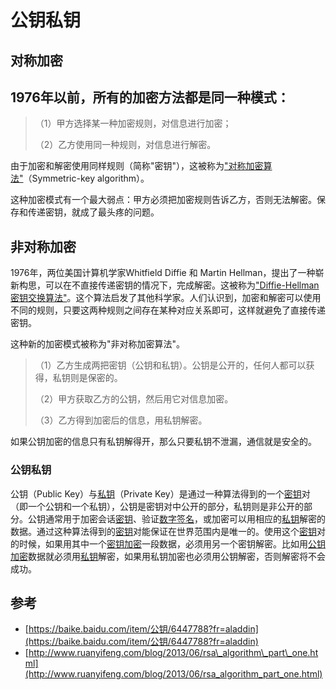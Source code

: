 # 公钥私钥

## 对称加密

## 1976年以前，所有的加密方法都是同一种模式：

> （1）甲方选择某一种加密规则，对信息进行加密；
>
> （2）乙方使用同一种规则，对信息进行解密。

由于加密和解密使用同样规则（简称"密钥"），这被称为["对称加密算法"](http://zh.wikipedia.org/zh-cn/对等加密)（Symmetric-key algorithm）。

这种加密模式有一个最大弱点：甲方必须把加密规则告诉乙方，否则无法解密。保存和传递密钥，就成了最头疼的问题。

## 非对称加密

1976年，两位美国计算机学家Whitfield Diffie 和 Martin Hellman，提出了一种崭新构思，可以在不直接传递密钥的情况下，完成解密。这被称为["Diffie-Hellman密钥交换算法"](http://en.wikipedia.org/wiki/Diffie–Hellman_key_exchange)。这个算法启发了其他科学家。人们认识到，加密和解密可以使用不同的规则，只要这两种规则之间存在某种对应关系即可，这样就避免了直接传递密钥。

这种新的加密模式被称为"非对称加密算法"。

> （1）乙方生成两把密钥（公钥和私钥）。公钥是公开的，任何人都可以获得，私钥则是保密的。
>
> （2）甲方获取乙方的公钥，然后用它对信息加密。
>
> （3）乙方得到加密后的信息，用私钥解密。

如果公钥加密的信息只有私钥解得开，那么只要私钥不泄漏，通信就是安全的。

### 公钥私钥

公钥（Public Key）与[私钥](https://baike.baidu.com/item/私钥)（Private Key）是通过一种算法得到的一个[密钥](https://baike.baidu.com/item/密钥)对（即一个公钥和一个私钥），公钥是密钥对中公开的部分，私钥则是非公开的部分。公钥通常用于加密会话[密钥](https://baike.baidu.com/item/密钥)、验证[数字签名](https://baike.baidu.com/item/数字签名)，或加密可以用相应的[私钥](https://baike.baidu.com/item/私钥)解密的数据。通过这种算法得到的[密钥](https://baike.baidu.com/item/密钥)对能保证在世界范围内是唯一的。使用这个[密钥](https://baike.baidu.com/item/密钥)对的时候，如果用其中一个[密钥加密](https://baike.baidu.com/item/密钥加密)一段数据，必须用另一个密钥解密。比如用[公钥加密](https://baike.baidu.com/item/公钥加密)数据就必须用[私钥](https://baike.baidu.com/item/私钥)解密，如果用私钥加密也必须用公钥解密，否则解密将不会成功。

## 参考

* [https://baike.baidu.com/item/公钥/6447788?fr=aladdin](https://baike.baidu.com/item/公钥/6447788?fr=aladdin)
* [http://www.ruanyifeng.com/blog/2013/06/rsa\_algorithm\_part\_one.html](http://www.ruanyifeng.com/blog/2013/06/rsa_algorithm_part_one.html)

